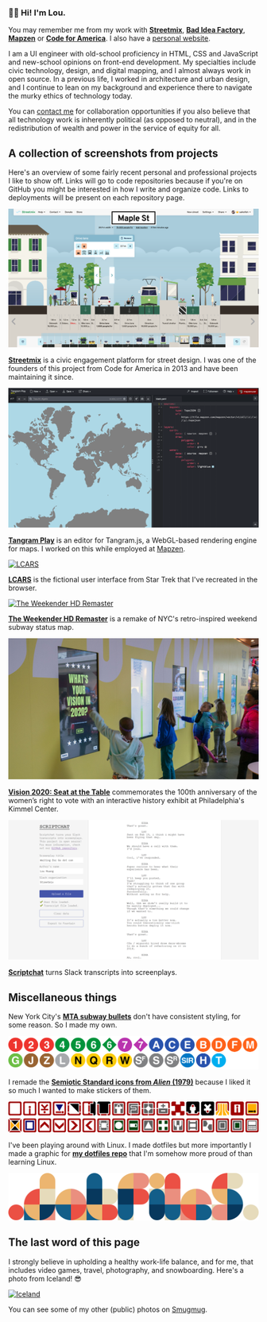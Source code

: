 ### 👋🏼 Hi! I'm Lou.

You may remember me from my work with **[Streetmix](https://github.com/streetmix/)**, **[Bad Idea Factory](https://github.com/badideafactory/)**, **[Mapzen](https://github.com/mapzen/)** or  **[Code for America](https://github.com/codeforamerica/)**. I also have a [personal website](https://louhuang.com/).

I am a UI engineer with old-school proficiency in HTML, CSS and JavaScript and new-school opinions on front-end development. My specialties include civic technology, design, and digital mapping, and I almost always work in open source. In a previous life, I worked in architecture and urban design, and I continue to lean on my background and experience there to navigate the murky ethics of technology today.

You can [contact me](mailto:lou@louhuang.com) for collaboration opportunities if you also believe that all technology work is inherently political (as opposed to neutral), and in the redistribution of wealth and power in the service of equity for all.

## A collection of screenshots from projects

Here's an overview of some fairly recent personal and professional projects I like to show off. Links will go to code repositories because if you're on GitHub you might be interested in how I write and organize code. Links to deployments will be present on each repository page.

[![Streetmix](https://raw.githubusercontent.com/louh/louh/main/images/streetmix.png)](https://github.com/streetmix/streetmix)

**[Streetmix](https://github.com/streetmix/streetmix)** is a civic engagement platform for street design. I was one of the founders of this project from Code for America in 2013 and have been maintaining it since.

[![Tangram Play](https://raw.githubusercontent.com/louh/louh/main/images/tangram-play.png)](https://github.com/tangrams/tangram-play)

**[Tangram Play](https://github.com/tangrams/tangram-play)** is an editor for Tangram.js, a WebGL-based rendering engine for maps. I worked on this while employed at [Mapzen](https://mapzen.com/).

[![LCARS](https://raw.githubusercontent.com/louh/lcars/main/public/preview.jpg)](https://github.com/louh/lcars)

**[LCARS](https://github.com/louh/lcars)** is the fictional user interface from Star Trek that I've recreated in the browser.

[![The Weekender HD Remaster](https://raw.githubusercontent.com/louh/weekender/main/src/images/thumbnail.png)](https://github.com/louh/weekender)

**[The Weekender HD Remaster](https://github.com/louh/weekender)** is a remake of NYC's retro-inspired weekend subway status map.

[![Vision 2020: Seat at the Table](https://raw.githubusercontent.com/louh/louh/main/images/vision2020_dome.jpg)](https://github.com/badideafactory/vision2020)

**[Vision 2020: Seat at the Table](https://github.com/badideafactory/vision2020)** commemorates the 100th anniversary of the women’s right to vote with an interactive history exhibit at Philadelphia's Kimmel Center.

[![Scriptchat](https://raw.githubusercontent.com/louh/louh/main/images/scriptchat.png)](https://github.com/badideafactory/scriptchat)

**[Scriptchat](https://github.com/badideafactory/scriptchat)** turns Slack transcripts into screenplays.


## Miscellaneous things

New York City's **[MTA subway bullets](https://github.com/louh/mta-subway-bullets)** don't have consistent styling, for some reason. So I made my own.

[![MTA Subway Bullets](https://raw.githubusercontent.com/louh/louh/main/images/mta-subway-bullets.png)](https://github.com/louh/mta-subway-bullets)

I remade the **[Semiotic Standard icons from _Alien_ (1979)](https://github.com/louh/semiotic-standard)** because I liked it so much I wanted to make stickers of them.

[![Semiotic Standard](https://raw.githubusercontent.com/louh/louh/main/images/semiotic-standard.png)](https://github.com/louh/semiotic-standard)

I've been playing around with Linux. I made dotfiles but more importantly I made a graphic for **[my dotfiles repo](https://github.com/louh/dotfiles)** that I'm somehow more proud of than learning Linux.

[![dotfiles](https://raw.githubusercontent.com/louh/dotfiles/main/dotfiles.png)](https://github.com/louh/dotfiles)


## The last word of this page

I strongly believe in upholding a healthy work-life balance, and for me, that includes video games, travel, photography, and snowboarding. Here's a photo from Iceland! 😎

[![Iceland](https://photos.smugmug.com/photos/i-S8dJtL5/0/9ce7123b/X3/i-S8dJtL5-X3.jpg)](https://lou.smugmug.com/)

You can see some of my other (public) photos on [Smugmug](https://lou.smugmug.com/).
